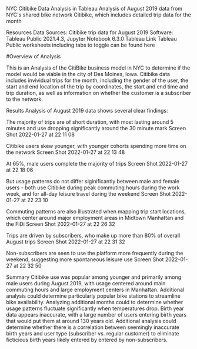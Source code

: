 NYC Citibike Data Analysis in Tableau
Analysis of August 2019 data from NYC's shared bike network Citibike, which includes detailed trip data for the month

Resources
Data Sources: Citibike trip data for August 2019
Software: Tableau Public 2021.4.3, Jupyter Notebook 6.3.0
Tableau Link
Tableau Public worksheets including tabs to toggle can be found here

#Overview of Analysis

This is an Analysis of the CitiBike business model in NYC to determine if the model would be viable in the city of Des Moines, Iowa. Citibike data includes invividual trips for the month, including the gender of the user, the start and end location of the trip by coordinates, the start and end time and trip duration, as well as information on whether the customer is a subscriber to the network.

Results
Analysis of August 2019 data shows several clear findings:

The majority of trips are of short duration, with most lasting around 5 minutes and use dropping significantly around the 30 minute mark
Screen Shot 2022-01-27 at 22 11 08

Citibike users skew younger, with younger cohorts spending more time on the network
Screen Shot 2022-01-27 at 22 13 48

At 65%, male users complete the majority of trips
Screen Shot 2022-01-27 at 22 18 06

But usage patterns do not differ siginificantly between male and female users - both use Citibike during peak commuting hours during the work week, and for all-day leisure travel during the weekend
Screen Shot 2022-01-27 at 22 23 10

Commuting patterns are also illustrated when mapping trip start locations, which center around major employment areas in Midtown Manhattan and the FiDi
Screen Shot 2022-01-27 at 22 26 32

Trips are driven by subscribers, who make up more than 80% of overall August trips
Screen Shot 2022-01-27 at 22 31 32

Non-subscribers are seen to use the platform more frequently during the weekend, suggesting more spontaneous leisure use
Screen Shot 2022-01-27 at 22 32 50

Summary
Citibike use was popular among younger and primarily among male users during August 2019, with usage centered around main commuting hours and large employment centers in Manhattan. Additional analysis could determine particularly popular bike stations to streamline bike availability. Analyzing additional months could to determine whether usage patterns fluctuate significantly when temperatures drop. Birth year data appears inaccurate, with a large number of users entering birth years that would put them at around 130 years old. Additional analysis could determine whether there is a correlation between seemingly inaccurate birth years and user type (subscriber vs. regular customer) to eliminate ficticious birth years likely entered by entered by non-subscribers.

